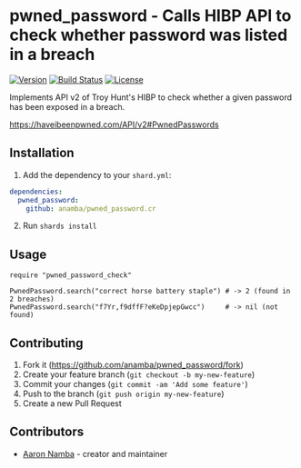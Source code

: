 # pwned_password - Calls HIBP API to check whether password was listed in a breach

[![Version](https://img.shields.io/github/tag/anamba/pwned_password.cr.svg?maxAge=360)](https://github.com/anamba/pwned_password.cr/releases/latest)
[![Build Status](https://travis-ci.org/anamba/pwned_password.cr.svg?branch=master)](https://travis-ci.org/anamba/pwned_password.cr)
[![License](https://img.shields.io/github/license/anamba/pwned_password.cr.svg)](https://github.com/anamba/pwned_password.cr/blob/master/LICENSE)

Implements API v2 of Troy Hunt's HIBP to check whether a given password has been exposed in a breach.

<https://haveibeenpwned.com/API/v2#PwnedPasswords>

## Installation

1.  Add the dependency to your `shard.yml`:
```yaml
dependencies:
  pwned_password:
    github: anamba/pwned_password.cr
```
2.  Run `shards install`

## Usage

```crystal
require "pwned_password_check"

PwnedPassword.search("correct horse battery staple") # -> 2 (found in 2 breaches)
PwnedPassword.search("f7Yr,f9dffF?eKeDpjepGwcc")     # -> nil (not found)
```

## Contributing

1.  Fork it (<https://github.com/anamba/pwned_password/fork>)
2.  Create your feature branch (`git checkout -b my-new-feature`)
3.  Commit your changes (`git commit -am 'Add some feature'`)
4.  Push to the branch (`git push origin my-new-feature`)
5.  Create a new Pull Request

## Contributors

-   [Aaron Namba](https://github.com/anamba) - creator and maintainer
